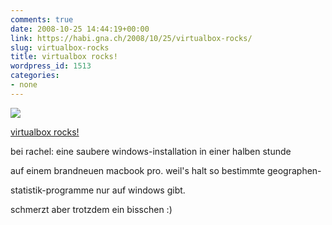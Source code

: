 ```yaml
---
comments: true
date: 2008-10-25 14:44:19+00:00
link: https://habi.gna.ch/2008/10/25/virtualbox-rocks/
slug: virtualbox-rocks
title: virtualbox rocks!
wordpress_id: 1513
categories:
- none
---
```



 [![](https://static.flickr.com/3165/2971881028_0cd0f0711f_m.jpg)](https://www.flickr.com/photos/habi/2971881028/)
   

 
  [virtualbox rocks!](https://www.flickr.com/photos/habi/2971881028/)
    

 



bei rachel: eine saubere windows-installation in einer halben stunde  

auf einem brandneuen macbook pro. weil's halt so bestimmte geographen-  

statistik-programme nur auf windows gibt.  

schmerzt aber trotzdem ein bisschen :)
  

